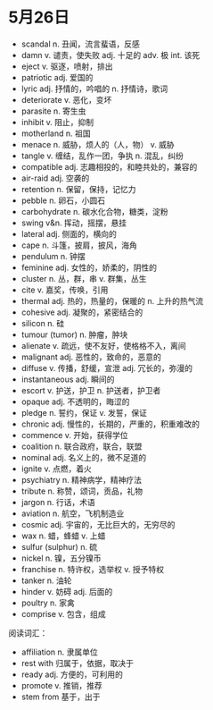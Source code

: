 # 5月26日

- scandal n. 丑闻，流言蜚语，反感
- damn v. 谴责，使失败 adj. 十足的 adv. 极 int. 该死
- eject v. 驱逐，喷射，排出
- patriotic adj. 爱国的
- lyric adj. 抒情的，吟唱的 n. 抒情诗，歌词
- deteriorate v. 恶化，变坏
- parasite n. 寄生虫
- inhibit v. 阻止，抑制
- motherland n. 祖国
- menace n. 威胁，烦人的（人，物） v. 威胁
- tangle v. 缠结，乱作一团，争执 n. 混乱，纠纷
- compatible adj. 志趣相投的，和睦共处的，兼容的
- air-raid adj. 空袭的
- retention n. 保留，保持，记忆力
- pebble n. 卵石，小圆石
- carbohydrate n. 碳水化合物，糖类，淀粉
- swing v&n. 挥动，摇摆，悬挂
- lateral adj. 侧面的，横向的
- cape n. 斗篷，披肩，披风，海角
- pendulum n. 钟摆
- feminine adj. 女性的，娇柔的，阴性的
- cluster n. 丛，群，串 v. 群集，丛生
- cite v. 嘉奖，传唤，引用
- thermal adj. 热的，热量的，保暖的 n. 上升的热气流
- cohesive adj. 凝聚的，紧密结合的
- silicon n. 硅
- tumour (tumor) n. 肿瘤，肿块
- alienate v. 疏远，使不友好，使格格不入，离间
- malignant adj. 恶性的，致命的，恶意的
- diffuse v. 传播，舒缓，宣泄 adj. 冗长的，弥漫的
- instantaneous adj. 瞬间的
- escort v. 护送，护卫 n. 护送者，护卫者
- opaque adj. 不透明的，晦涩的
- pledge n. 誓约，保证 v. 发誓，保证
- chronic adj. 慢性的，长期的，严重的，积重难改的
- commence v. 开始，获得学位
- coalition n. 联合政府，联合，联盟
- nominal adj. 名义上的，微不足道的
- ignite v. 点燃，着火
- psychiatry n. 精神病学，精神疗法
- tribute n. 称赞，颂词，贡品，礼物
- jargon n. 行话，术语
- aviation n. 航空，飞机制造业
- cosmic adj. 宇宙的，无比巨大的，无穷尽的
- wax n. 蜡，蜂蜡 v. 上蜡
- sulfur (sulphur) n. 硫
- nickel n. 镍，五分镍币
- franchise n. 特许权，选举权 v. 授予特权
- tanker n. 油轮
- hinder v. 妨碍 adj. 后面的
- poultry n. 家禽
- comprise v. 包含，组成

阅读词汇：

- affiliation n. 隶属单位
- rest with 归属于，依据，取决于
- ready adj. 方便的，可利用的
- promote v. 推销，推荐
- stem from 基于，出于
